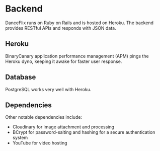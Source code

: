 # Backend

DanceFlix runs on Ruby on Rails and is hosted on Heroku. The backend provides RESTful APIs and responds with JSON data.

## Heroku

BinaryCanary application performance management (APM) pings the Heroku dyno, keeping it awake for faster user response.

## Database

PostgreSQL works very well with Heroku.

## Dependencies

Other notable dependencies include:

- Cloudinary for image attachment and processing
- BCrypt for password-salting and hashing for a secure authentication system
- YouTube for video hosting

